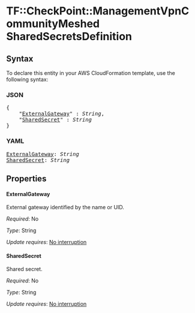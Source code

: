 # TF::CheckPoint::ManagementVpnCommunityMeshed SharedSecretsDefinition

## Syntax

To declare this entity in your AWS CloudFormation template, use the following syntax:

### JSON

<pre>
{
    "<a href="#externalgateway" title="ExternalGateway">ExternalGateway</a>" : <i>String</i>,
    "<a href="#sharedsecret" title="SharedSecret">SharedSecret</a>" : <i>String</i>
}
</pre>

### YAML

<pre>
<a href="#externalgateway" title="ExternalGateway">ExternalGateway</a>: <i>String</i>
<a href="#sharedsecret" title="SharedSecret">SharedSecret</a>: <i>String</i>
</pre>

## Properties

#### ExternalGateway

External gateway identified by the name or UID.

_Required_: No

_Type_: String

_Update requires_: [No interruption](https://docs.aws.amazon.com/AWSCloudFormation/latest/UserGuide/using-cfn-updating-stacks-update-behaviors.html#update-no-interrupt)

#### SharedSecret

Shared secret.

_Required_: No

_Type_: String

_Update requires_: [No interruption](https://docs.aws.amazon.com/AWSCloudFormation/latest/UserGuide/using-cfn-updating-stacks-update-behaviors.html#update-no-interrupt)

